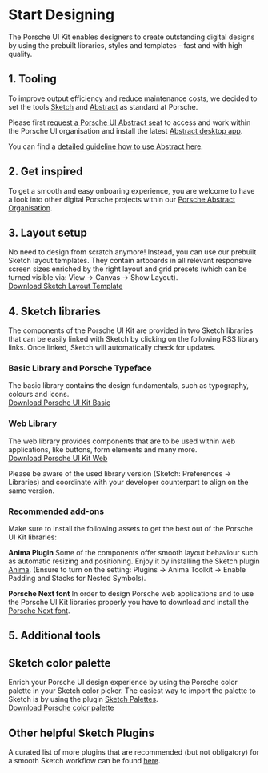 # Start Designing

The Porsche UI Kit enables designers to create outstanding digital designs by using the prebuilt libraries, styles and templates - fast and with high quality. 

## 1. Tooling
To improve output efficiency and reduce maintenance costs, we decided to set the tools [Sketch](https://www.sketch.com/) and [Abstract](https://www.goabstract.com/) as standard at Porsche. 

Please first [request a Porsche UI Abstract seat](http://eepurl.com/gnOIXD) to access and work within the Porsche UI organisation and install the latest [Abstract desktop app](https://app.goabstract.com/). 

You can find a [detailed guideline how to use Abstract here](#/web/getting-started/design-workflow).

## 2. Get inspired 
To get a smooth and easy onboaring experience, you are welcome to have a look into other digital Porsche projects within our [Porsche Abstract Organisation](https://app.abstract.com/organizations/bc37bb03-3469-4b15-99a2-60dbec187bce/projects).

## 3. Layout setup
No need to design from scratch anymore! Instead, you can use our prebuilt Sketch layout templates. They contain artboards in all relevant responsive screen sizes enriched by the right layout and grid presets (which can be turned visible via: View → Canvas → Show Layout).  
[Download Sketch Layout Template](http://ui.porsche.com/latest/porsche-ui-kit-layout-template.sketch)

## 4. Sketch libraries
The components of the Porsche UI Kit are provided in two Sketch libraries that can be easily linked with Sketch by clicking on the following RSS library links. Once linked, Sketch will automatically check for updates. 

### Basic Library and Porsche Typeface
The basic library contains the design fundamentals, such as typography, colours and icons.  
[Download Porsche UI Kit Basic](sketch://add-library?url=https%3A%2F%2Fui.porsche.com%2Fporsche-ui-kit-basic.sketch.xml) 

### Web Library
The web library provides components that are to be used within web applications, like buttons, form elements and many more.  
[Download Porsche UI Kit Web](sketch://add-library?url=https%3A%2F%2Fui.porsche.com%2Fporsche-ui-kit-web.sketch.xml)

Please be aware of the used library version (Sketch: Preferences → Libraries) and coordinate with your developer counterpart to align on the same version.

### Recommended add-ons

Make sure to install the following assets to get the best out of the Porsche UI Kit libraries:

**Anima Plugin**
Some of the components offer smooth layout behaviour such as automatic resizing and positioning. Enjoy it by installing the Sketch plugin [Anima](https://www.animaapp.com/). (Ensure to turn on the setting: Plugins → Anima Toolkit → Enable Padding and Stacks for Nested Symbols).   

**Porsche Next font**
In order to design Porsche web applications and to use the Porsche UI Kit libraries properly you have to download and install the [Porsche Next font](http://cdn.ui.porsche.com/porsche-ui-kit/font/v1/Porsche_Next_Desktop_OTF_Lat-Gr-Cyr.zip). 


## 5. Additional tools

## Sketch color palette
Enrich your Porsche UI design experience by using the Porsche color palette in your Sketch color picker. The easiest way to import the palette to Sketch is by using the plugin [Sketch Palettes](https://github.com/andrewfiorillo/sketch-palettes).  
[Download Porsche color palette](https://ui.porsche.com/latest/porsche-ui-kit-colors.sketchpalette)

## Other helpful Sketch Plugins
A curated list of more plugins that are recommended (but not obligatory) for a smooth Sketch workflow can be found [here](/#/web/getting-started/sketch-plugins).